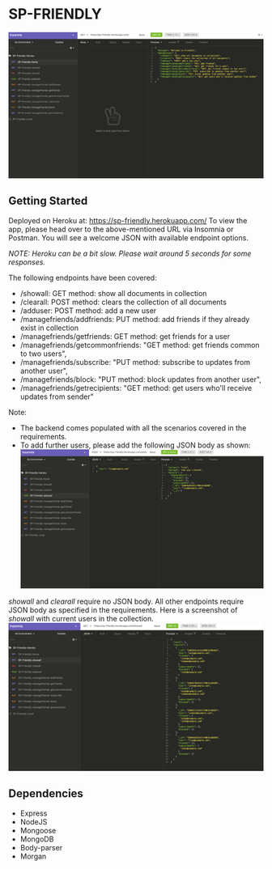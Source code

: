# SP-FRIENDLY

![](public/Assets/herokuapp-via-insomnia.png)

## Getting Started

Deployed on Heroku at: https://sp-friendly.herokuapp.com/
To view the app, please head over to the above-mentioned URL via Insomnia or Postman. You will see a welcome JSON with available endpoint options.

_NOTE: Heroku can be a bit slow. Please wait around 5 seconds for some responses._

The following endpoints have been covered:

* /showall: GET method: show all documents in collection
* /clearall: POST method: clears the collection of all documents
* /adduser: POST method: add a new user
* /managefriends/addfriends: PUT method: add friends if they already exist in collection
* /managefriends/getfriends: GET method: get friends for a user
* /managefriends/getcommonfriends: "GET method: get friends common to two users",
* /managefriends/subscribe: "PUT method: subscribe to updates from another user",
* /managefriends/block: "PUT method: block updates from another user",
* /managefriends/getrecipients: "GET method: get users who'll receive updates from sender"

Note:

* The backend comes populated with all the scenarios covered in the requirements.
* To add further users, please add the following JSON body as shown:
  ![](public/Assets/adduser-post-method.png)

_showall_ and _clearall_ require no JSON body. All other endpoints require JSON body as specified in the requirements.
Here is a screenshot of _showall_ with current users in the collection.
![](public/Assets/showall-get-method.png)

## Dependencies

* Express
* NodeJS
* Mongoose
* MongoDB
* Body-parser
* Morgan
